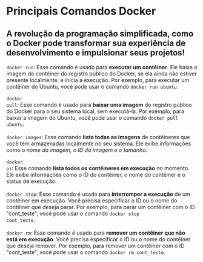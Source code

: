 # Principais Comandos Docker

## A revolução da programação simplificada, como o Docker pode transformar sua experiência de desenvolvimento e impulsionar seus projetos!

<code>docker run</code>: Esse comando é usado para <b>executar um contêiner</b>. Ele baixa a imagem do contêiner do registro público do Docker, se ela ainda não estiver presente localmente, e inicia a execução. Por exemplo, para executar um contêiner do Ubuntu, você pode usar o comando <code>docker run ubuntu</code>.
<br><br>
<code>docker pull</code>: Esse comando é usado para <b>baixar uma imagem</b> do registro público do Docker para o seu sistema local, sem executá-la. Por exemplo, para baixar a imagem do Ubuntu, você pode usar o comando <code>docker pull ubuntu</code>.
<br><br>
<code>docker images</code>: Esse comando <b>lista todas as imagens</b> de contêineres que você tem armazenadas localmente no seu sistema. Ele exibe informações como o <i>nome da imagem, o ID da imagem e o tamanho</i>.
<br><br>
<code>docker ps</code>: Esse comando <b>lista todos os contêineres em execução</b> no momento. Ele exibe informações como o ID do contêiner, o nome do contêiner e o status de execução.
<br><br>
<code>docker stop</code>: Esse comando é usado para <b>interromper a execução</b> de um contêiner em execução. Você precisa especificar o ID ou o nome do contêiner que deseja parar. Por exemplo, para parar um contêiner com o ID "cont_teste", você pode usar o comando <code>docker stop cont_teste</code>.
<br><br>
<code>docker rm</code>: Esse comando é usado para <b>remover um contêiner que não está em execução</b>. Você precisa especificar o ID ou o nome do contêiner que deseja remover. Por exemplo, para remover um contêiner com o ID "cont_teste", você pode usar o comando <code>docker rm cont_teste</code>.